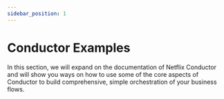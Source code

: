 ```yaml
---
sidebar_position: 1
---
```


# Conductor Examples


In this section, we will expand on the documentation of Netflix Conductor and will show you ways on how to use some of
the core aspects of Conductor to build comprehensive, simple orchestration of your business flows.


